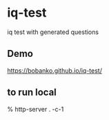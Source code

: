 # iq-test

iq test with generated questions

## Demo

https://bobanko.github.io/iq-test/

## to run local

% http-server . -c-1
